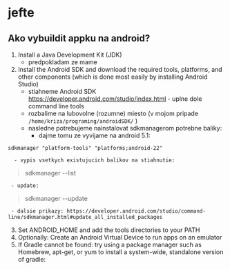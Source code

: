 # jefte

##  Ako vybuildit appku na android?

1. Install a Java Development Kit (JDK) 
   - predpokladam ze mame
2. Install the Android SDK and download the required tools, platforms, and other components (which is done most easily by installing Android Studio)
   - stiahneme Android SDK https://developer.android.com/studio/index.html - uplne dole command line tools
   - rozbalime na lubovolne (rozumne) miesto (v mojom pripade `/home/kriza/programing/androidSDK/` )
   - nasledne potrebujeme nainstalovat sdkmanagerom potrebne baliky:
      - dajme tomu ze vyvijame na android 5.1: 
```
sdkmanager "platform-tools" "platforms;android-22"
```
      - vypis vsetkych existujucich balikov na stiahnutie:
    
  > sdkmanager --list
  
     - update:
    
  > sdkmanager --update
  
     - dalsie prikazy: https://developer.android.com/studio/command-line/sdkmanager.html#update_all_installed_packages
3. Set ANDROID_HOME and add the tools directories to your PATH
4. Optionally: Create an Android Virtual Device to run apps on an emulator
5. If Gradle cannot be found: try using a package manager such as Homebrew, apt-get, or yum to install a system-wide, standalone version of gradle:
